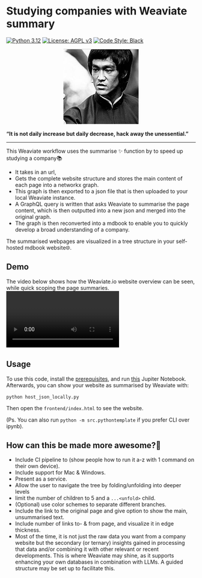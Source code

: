 # Studying companies with Weaviate summary

[![Python 3.12][python_badge]](https://www.python.org/downloads/release/python-3120/)
[![License: AGPL v3][agpl3_badge]](https://www.gnu.org/licenses/agpl-3.0)
[![Code Style: Black][black_badge]](https://github.com/ambv/black)

<p align="center">
  <img src="Images/bruce_lee.png" />

**“It is not daily increase but daily decrease, hack away the unessential.”**

</p>

______________________________________________________________________

This Weaviate workflow uses the summarise ✨ function by to speed up studying a company📚

- It takes in an url,
- Gets the complete website structure and stores the main content of each page into a networkx graph.
- This graph is then exported to a json file that is then uploaded to your local Weaviate instance.
- A GraphQL query is written that asks Weaviate to summarise the page content, which is then outputted into a new json and merged into the original graph.
- The graph is then reconverted into a mdbook to enable you to quickly develop a broad understanding of a company.

The summarised webpages are visualized in a tree structure in your self-hosted mdbook website🌐.

## Demo

The video below shows how the Weaviate.io website overview can be seen, while quick scoping the page summaries.
<video src="https://github.com/a-t-0/Studying-Companies-With-Weaviate/assets/34750068/5475e1dc-37ce-4c0d-b865-6a78d49b07fb"></video>

## Usage

To use this code, install the [prerequisites](prerequisites.md), and run [this](Summarise_website_with_weaviate.ipynb) Jupiter Notebook. Afterwards, you can show your website as summarised by Weaviate with:

```sh
python host_json_locally.py
```

Then open the `frontend/index.html` to see the website.

(Ps. You can also run `python -m src.pythontemplate` if you prefer CLI over ipynb).

## How can this be made more awesome?🚀

- Include CI pipeline to (show people how to run it a-z with 1 command on their own device).
- Include support for Mac & Windows.
- Present as a service.
- Allow the user to navigate the tree by folding/unfolding into deeper levels
- limit the number of children to 5 and a `...<unfold>` child.
- (Optional) use color schemes to separate different branches.
- Include the link to the original page and give option to show the main, unsummarised text.
- Include number of links to- & from page, and visualize it in edge thickness.
- Most of the time, it is not just the raw data you want from a company website but the secondary (or ternary) insights gained in processing that data and/or combining it with other relevant or recent developments. This is where Weaviate may shine, as it supports enhancing your own databases in combination with LLMs. A guided structure may be set up to facilitate this.

[agpl3_badge]: https://img.shields.io/badge/License-AGPL_v3-blue.svg
[black_badge]: https://img.shields.io/badge/code%20style-black-000000.svg
[python_badge]: https://img.shields.io/badge/python-3.6-blue.svg
